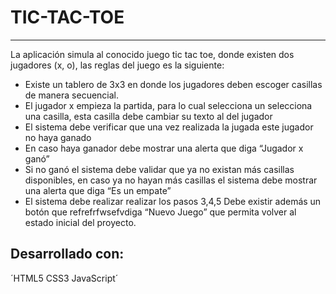 # TIC-TAC-TOE
***
La aplicación simula al conocido juego tic tac toe, donde existen dos jugadores (x, o), 
    las reglas del juego es la siguiente: 
- Existe un tablero de 3x3 en donde los jugadores deben escoger casillas de manera secuencial. 
- El jugador x empieza la partida, para lo cual selecciona un selecciona una casilla, 
        esta casilla debe cambiar su texto al del jugador
- El sistema debe verificar que una vez realizada la jugada este jugador no haya ganado
- En caso haya ganador debe mostrar una alerta que diga “Jugador x ganó”
- Si no ganó el sistema debe validar que ya no existan más casillas disponibles, 
      en caso ya no hayan más casillas el sistema debe mostrar una alerta que diga “Es un empate” 
- El sistema debe realizar realizar los pasos 3,4,5 Debe existir además un botón que refrefrfwsefvdiga 
      “Nuevo Juego” que permita volver al estado inicial del proyecto.
      
 ## Desarrollado con:
´HTML5 CSS3 JavaScript´
      


